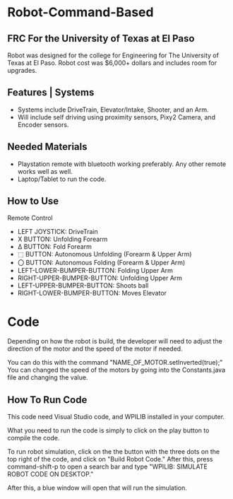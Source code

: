 # Robot-Command-Based
## FRC For the University of Texas at El Paso

Robot was designed for the college for Engineering for The University
of Texas at El Paso. Robot cost was $6,000+ dollars and includes room for upgrades.  

## Features | Systems

- Systems include DriveTrain, Elevator/Intake, Shooter, and an Arm.
- Will include self driving using proximity sensors, Pixy2 Camera, and Encoder sensors. 

## Needed Materials
- Playstation remote with bluetooth working preferably. Any other remote works well as well.
- Laptop/Tablet to run the code.

## How to Use

Remote Control
- LEFT JOYSTICK: DriveTrain
- X BUTTON: Unfolding Forearm
- ∆ BUTTON: Fold Forearm
- ⬚ BUTTON: Autonomous Unfolding (Forearm & Upper Arm)
- 〇 BUTTON: Autonomous Folding (Forearm & Upper Arm)
- LEFT-LOWER-BUMPER-BUTTON: Folding Upper Arm
- RIGHT-UPPER-BUMPER-BUTTON: Unfolding Upper Arm
- LEFT-UPPER-BUMPER-BUTTON: Shoots ball
- RIGHT-LOWER-BUMPER-BUTTON: Moves Elevator

# Code
Depending on how the robot is build, the developer will need to adjust the direction of the motor and the speed of the motor if needed.

You can do this with the command "NAME_OF_MOTOR.setInverted(true);"
You can changed the speed of the motors by going into the Constants.java file and changing the value.
## How To Run Code

This code need Visual Studio code, and WPILIB installed in your computer. 

What you need to run the code is simply to click on the play button to compile the code. 

To run robot simulation, click on the the button with the three dots on the top right of the code, and click on "Build Robot Code." After this, press command-shift-p to open a search bar and type "WPILIB: SIMULATE ROBOT CODE ON DESKTOP."

After this, a blue window will open that will run the simulation. 
